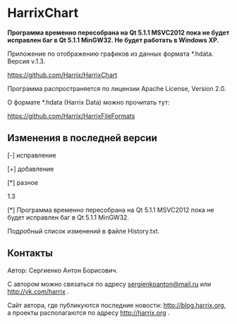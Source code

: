 HarrixChart
===========

**Программа временно пересобрана на Qt 5.1.1 MSVC2012 пока не будет исправлен баг в Qt 5.1.1 MinGW32. Не будет работать в Windows XP.**

Приложение по отображению графиков из данных формата *.hdata. Версия v.1.3.

https://github.com/Harrix/HarrixChart

Программа распространяется по лицензии Apache License, Version 2.0.

О формате *.hdata (Harrix Data) можно прочитать тут:

https://github.com/Harrix/HarrixFileFormats

Изменения в последней версии
---------------

[-] исправление

[+] добавление

[*] разное

1.3

[*] Программа временно пересобрана на Qt 5.1.1 MSVC2012 пока не будет исправлен баг в Qt 5.1.1 MinGW32.

Подробный список изменений в файле History.txt.

Контакты
---------------

Автор: Сергиенко Антон Борисович.

С автором можно связаться по адресу sergienkoanton@mail.ru или  http://vk.com/harrix .

Сайт автора, где публикуются последние новости: http://blog.harrix.org, а проекты располагаются по адресу http://harrix.org .